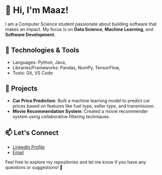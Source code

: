 # 👋 Hi, I'm Maaz!

I am a Computer Science student passionate about building software that makes an impact. My focus is on **Data Science**, **Machine Learning**, and **Software Development**.

## 🔧 Technologies & Tools
- Languages: Python, Java,
- Libraries/Frameworks: Pandas, NumPy, TensorFlow,
- Tools: Git, VS Code

## 🚀 Projects
- **Car Price Prediction**: Built a machine learning model to predict car prices based on features like fuel type, seller type, and transmission.
- **Movie Recommendation System**: Created a movie recommender system using collaborative filtering techniques.

## 📫 Let's Connect
- [LinkedIn Profile](https://www.linkedin.com/in/muhammad-maaz-811771247/)
- [Email](mailto:mmaaz@upei.ca)

Feel free to explore my repositories and let me know if you have any questions or suggestions! 🚀

